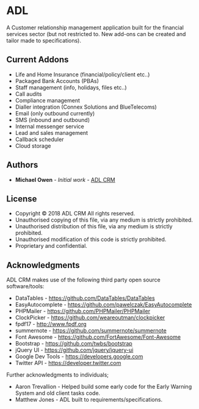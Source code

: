 # ADL

A Customer relationship management application built for the financial services sector (but not restricted to. New add-ons can be created and tailor made to specifications).

## Current Addons

 * Life and Home Insurance (financial/policy/client etc..)
 * Packaged Bank Accounts (PBAs)
 * Staff management (info, holidays, files etc..)
 * Call audits
 * Compliance management
 * Dialler integration (Connex Solutions and BlueTelecoms)
 * Email (only outbound currently)
 * SMS (inbound and outbound)
 * Internal messenger service
 * Lead and sales management
 * Callback scheduler
 * Cloud storage

## Authors

* **Michael Owen** - *Initial work* - [ADL CRM](https://github.com/Protogenoi)

## License

 * Copyright © 2018 ADL CRM All rights reserved.
 * Unauthorised copying of this file, via any medium is strictly prohibited.
 * Unauthorised distribution of this file, via any medium is strictly prohibited.
 * Unauthorised modification of this code is strictly prohibited.
 * Proprietary and confidential.

## Acknowledgments

ADL CRM makes use of the following third party open source software/tools:
 *  DataTables - https://github.com/DataTables/DataTables
 *  EasyAutocomplete - https://github.com/pawelczak/EasyAutocomplete
 *  PHPMailer - https://github.com/PHPMailer/PHPMailer
 *  ClockPicker - https://github.com/weareoutman/clockpicker
 *  fpdf17 - http://www.fpdf.org
 *  summernote - https://github.com/summernote/summernote
 *  Font Awesome - https://github.com/FortAwesome/Font-Awesome
 *  Bootstrap - https://github.com/twbs/bootstrap
 *  jQuery UI - https://github.com/jquery/jquery-ui
 *  Google Dev Tools - https://developers.google.com
 *  Twitter API - https://developer.twitter.com

Further acknowledgments to individuals;

 *  Aaron Trevallion - Helped build some early code for the Early Warning System and old client tasks code.
 *  Matthew Jones - ADL built to requirements/specifications.